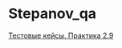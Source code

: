 # Stepanov_qa
[Тестовые кейсы. Практика 2.9](https://docs.google.com/spreadsheets/d/1SJzNUGWOhv-7jkDzPZAIb5a4Qq73OifW/edit?usp=sharing&ouid=113504226394826551801&rtpof=true&sd=true)